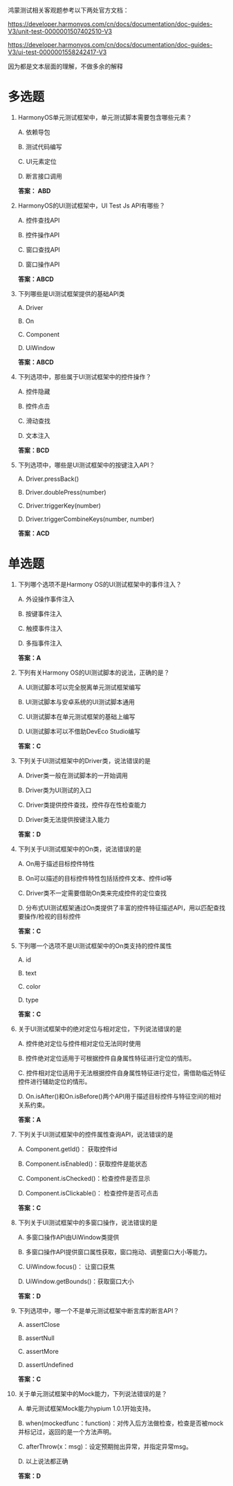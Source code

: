 鸿蒙测试相关客观题参考以下两处官方文档：

https://developer.harmonyos.com/cn/docs/documentation/doc-guides-V3/unit-test-0000001507402510-V3

https://developer.harmonyos.com/cn/docs/documentation/doc-guides-V3/ui-test-0000001558242417-V3

因为都是文本层面的理解，不做多余的解释

# 多选题

1. HarmonyOS单元测试框架中，单元测试脚本需要包含哪些元素？

   A. 依赖导包

   B. 测试代码编写

   C. UI元素定位

   D. 断言接口调用

   **答案： ABD**

2. HarmonyOS的UI测试框架中，UI Test Js API有哪些？

   A. 控件查找API

   B. 控件操作API

   C. 窗口查找API

   D. 窗口操作API

   **答案：ABCD**

3. 下列哪些是UI测试框架提供的基础API类

   A. Driver

   B. On

   C. Component

   D. UiWindow

   **答案：ABCD**

4. 下列选项中，那些属于UI测试框架中的控件操作？

   A. 控件隐藏

   B. 控件点击

   C. 滑动查找

   D. 文本注入

   **答案：BCD**

5. 下列选项中，哪些是UI测试框架中的按键注入API？

   A. Driver.pressBack()

   B. Driver.doublePress(number)

   C. Driver.triggerKey(number)

   D. Driver.triggerCombineKeys(number, number)

   **答案：ACD**

# **单选题**

1. 下列哪个选项不是Harmony OS的UI测试框架中的事件注入？

   A. 外设操作事件注入

   B. 按键事件注入

   C. 触摸事件注入

   D. 多指事件注入

   **答案：A**

2. 下列有关Harmony OS的UI测试脚本的说法，正确的是？

   A. UI测试脚本可以完全脱离单元测试框架编写

   B. UI测试脚本与安卓系统的UI测试脚本通用

   C. UI测试脚本在单元测试框架的基础上编写

   D. UI测试脚本可以不借助DevEco Studio编写

   **答案：C**

3. 下列关于UI测试框架中的Driver类，说法错误的是

   A. Driver类一般在测试脚本的一开始调用

   B. Driver类为UI测试的入口

   C. Driver类提供控件查找，控件存在性检查能力

   D. Driver类无法提供按键注入能力

   **答案：D**

4. 下列关于UI测试框架中的On类，说法错误的是

   A. On用于描述目标控件特性

   B. On可以描述的目标控件特性包括括控件文本、控件id等

   C. Driver类不一定需要借助On类来完成控件的定位查找

   D. 分布式UI测试框架通过On类提供了丰富的控件特征描述API，用以匹配查找要操作/检视的目标控件

   **答案：C**

5. 下列哪一个选项不是UI测试框架中的On类支持的控件属性

   A. id

   B.  text

   C. color

   D.  type

   **答案：C**

6. 关于UI测试框架中的绝对定位与相对定位，下列说法错误的是

   A. 控件绝对定位与控件相对定位无法同时使用

   B. 控件绝对定位适用于可根据控件自身属性特征进行定位的情形。

   C. 控件相对定位适用于无法根据控件自身属性特征进行定位，需借助临近特征控件进行辅助定位的情形。

   D. On.isAfter()和On.isBefore()两个API用于描述目标控件与特征空间的相对关系约束。

   **答案：A**

7. 下列关于UI测试框架中的控件属性查询API，说法错误的是

   A.  Component.getId()： 获取控件id

   B.  Component.isEnabled()：获取控件是能状态

   C. Component.isChecked()：检查控件是否显示

   D.  Component.isClickable()： 检查控件是否可点击

   **答案：C**

8. 下列关于UI测试框架中的多窗口操作，说法错误的是

   A. 多窗口操作API由UiWindow类提供

   B. 多窗口操作API提供窗口属性获取，窗口拖动、调整窗口大小等能力。

   C. UiWindow.focus()： 让窗口获焦

   D.  UiWindow.getBounds()：获取窗口大小

   **答案：D**

9. 下列选项中，哪一个不是单元测试框架中断言库的断言API？

   A. assertClose	

   B.  assertNull

   C.  assertMore

   D. assertUndefined

   **答案：C**

10. 关于单元测试框架中的Mock能力，下列说法错误的是？

    A. 单元测试框架Mock能力hypium 1.0.1开始支持。

    B.  when(mockedfunc：function)：对传入后方法做检查，检查是否被mock并标记过，返回的是一个方法声明。

    C.  afterThrow(x：msg)：设定预期抛出异常，并指定异常msg。

    D.  以上说法都正确

    **答案：D**

